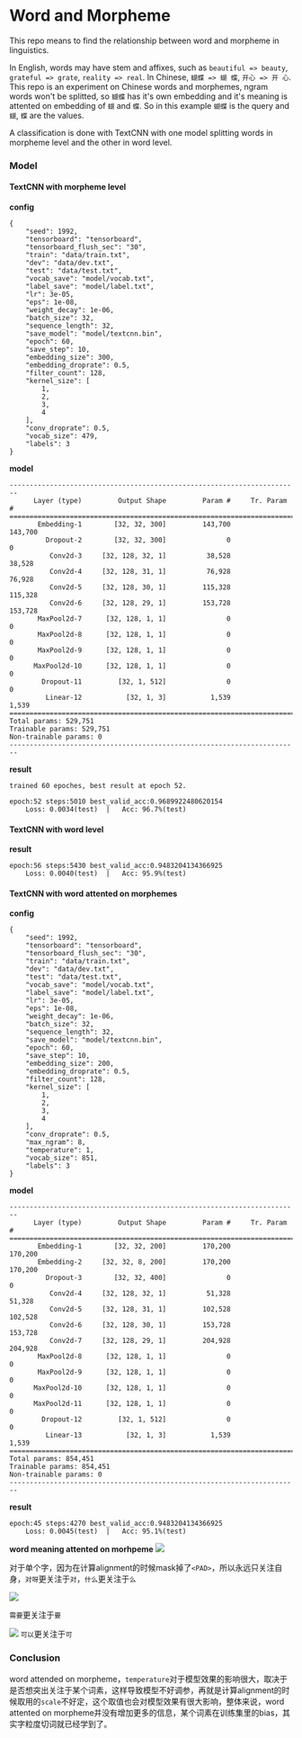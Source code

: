 # Word and Morpheme

This repo means to find the relationship between word and morpheme in linguistics.

In English, words may have stem and affixes, such as `beautiful => beauty`, `grateful => grate`, `reality => real`. In Chinese, `蝴蝶 => 蝴 蝶`, `开心 => 开 心`.
This repo is an experiment on Chinese words and morphemes, ngram words won't be splitted, so `蝴蝶` has it's own embedding and it's meaning is attented on embedding of `蝴` and `蝶`.
So in this example `蝴蝶` is the query and `蝴`, `蝶` are the values.

A classification is done with TextCNN with one model splitting words in morpheme level and the other in word level.

### Model

#### TextCNN with morpheme level

**config**

```
{
    "seed": 1992,
    "tensorboard": "tensorboard",
    "tensorboard_flush_sec": "30",
    "train": "data/train.txt",
    "dev": "data/dev.txt",
    "test": "data/test.txt",
    "vocab_save": "model/vocab.txt",
    "label_save": "model/label.txt",
    "lr": 3e-05,
    "eps": 1e-08,
    "weight_decay": 1e-06,
    "batch_size": 32,
    "sequence_length": 32,
    "save_model": "model/textcnn.bin",
    "epoch": 60,
    "save_step": 10,
    "embedding_size": 300,
    "embedding_droprate": 0.5,
    "filter_count": 128,
    "kernel_size": [
        1,
        2,
        3,
        4
    ],
    "conv_droprate": 0.5,
    "vocab_size": 479,
    "labels": 3
}
```

**model**

```
------------------------------------------------------------------------
      Layer (type)         Output Shape         Param #     Tr. Param #
========================================================================
       Embedding-1        [32, 32, 300]         143,700         143,700
         Dropout-2        [32, 32, 300]               0               0
          Conv2d-3     [32, 128, 32, 1]          38,528          38,528
          Conv2d-4     [32, 128, 31, 1]          76,928          76,928
          Conv2d-5     [32, 128, 30, 1]         115,328         115,328
          Conv2d-6     [32, 128, 29, 1]         153,728         153,728
       MaxPool2d-7      [32, 128, 1, 1]               0               0
       MaxPool2d-8      [32, 128, 1, 1]               0               0
       MaxPool2d-9      [32, 128, 1, 1]               0               0
      MaxPool2d-10      [32, 128, 1, 1]               0               0
        Dropout-11         [32, 1, 512]               0               0
         Linear-12           [32, 1, 3]           1,539           1,539
========================================================================
Total params: 529,751
Trainable params: 529,751
Non-trainable params: 0
------------------------------------------------------------------------
```

**result**

```
trained 60 epoches, best result at epoch 52.

epoch:52 steps:5010 best_valid_acc:0.9689922480620154
    Loss: 0.0034(test)  |   Acc: 96.7%(test)
```

#### TextCNN with word level

**result**

```
epoch:56 steps:5430 best_valid_acc:0.9483204134366925
    Loss: 0.0040(test)  |   Acc: 95.9%(test)
```

#### TextCNN with word attented on morphemes

**config**

```
{
    "seed": 1992,
    "tensorboard": "tensorboard",
    "tensorboard_flush_sec": "30",
    "train": "data/train.txt",
    "dev": "data/dev.txt",
    "test": "data/test.txt",
    "vocab_save": "model/vocab.txt",
    "label_save": "model/label.txt",
    "lr": 3e-05,
    "eps": 1e-08,
    "weight_decay": 1e-06,
    "batch_size": 32,
    "sequence_length": 32,
    "save_model": "model/textcnn.bin",
    "epoch": 60,
    "save_step": 10,
    "embedding_size": 200,
    "embedding_droprate": 0.5,
    "filter_count": 128,
    "kernel_size": [
        1,
        2,
        3,
        4
    ],
    "conv_droprate": 0.5,
    "max_ngram": 8,
    "temperature": 1,
    "vocab_size": 851,
    "labels": 3
}
```

**model**

```
------------------------------------------------------------------------
      Layer (type)         Output Shape         Param #     Tr. Param #
========================================================================
       Embedding-1        [32, 32, 200]         170,200         170,200
       Embedding-2     [32, 32, 8, 200]         170,200         170,200
         Dropout-3        [32, 32, 400]               0               0
          Conv2d-4     [32, 128, 32, 1]          51,328          51,328
          Conv2d-5     [32, 128, 31, 1]         102,528         102,528
          Conv2d-6     [32, 128, 30, 1]         153,728         153,728
          Conv2d-7     [32, 128, 29, 1]         204,928         204,928
       MaxPool2d-8      [32, 128, 1, 1]               0               0
       MaxPool2d-9      [32, 128, 1, 1]               0               0
      MaxPool2d-10      [32, 128, 1, 1]               0               0
      MaxPool2d-11      [32, 128, 1, 1]               0               0
        Dropout-12         [32, 1, 512]               0               0
         Linear-13           [32, 1, 3]           1,539           1,539
========================================================================
Total params: 854,451
Trainable params: 854,451
Non-trainable params: 0
------------------------------------------------------------------------
```

**result**

```
epoch:45 steps:4270 best_valid_acc:0.9483204134366925
	Loss: 0.0045(test)	|	Acc: 95.1%(test)
```

**word meaning attented on morhpeme**
![](https://github.com/thelostpeace/word_and_morpheme/blob/master/img/1.png?raw=true)

对于单个字，因为在计算alignment的时候mask掉了`<PAD>`，所以永远只关注自身，`对呀`更关注于`对`，`什么`更关注于`么`

![](https://github.com/thelostpeace/word_and_morpheme/blob/master/img/2.png?raw=true)

`需要`更关注于`要`

![](https://github.com/thelostpeace/word_and_morpheme/blob/master/img/3.png?raw=true)
`可以`更关注于`可`


### Conclusion

word attended on morpheme，`temperature`对于模型效果的影响很大，取决于是否想突出关注于某个词素，这样导致模型不好调参，再就是计算alignment的时候取用的`scale`不好定，这个取值也会对模型效果有很大影响，整体来说，word attented on morpheme并没有增加更多的信息，某个词素在训练集里的bias，其实字粒度切词就已经学到了。
